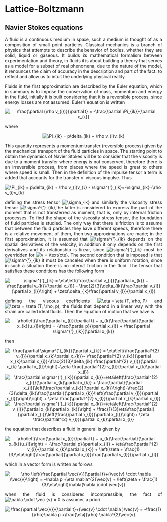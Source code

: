 # Lattice-Boltzmann




## Navier Stokes equations

<p align = "justify">
A fluid is a continuous medium in space, such a medium is thought of as a composition of small point particles. Classical mechanics is a branch of physics that attempts to describe the behavior of bodies, whether they are solid, liquid or gaseous. It builds its mathematical formalism between experimentation and theory, in fluids it is about building a theory that serves as a model for a subset of real phenomena, due to the nature of the model, it renounces the claim of accuracy in the description and part of the fact. to reflect and allow us to intuit the underlying physical reality.
</p>

<p align="justify">
Fluids in the first approximation are described by the Euler equation, which in summary is to impose the conservation of mass, momentum and energy in the fluid, initially it is built considering that it is a reversible process, since energy losses are not assumed, Euler's equation is written
</p>

<div align = "center">
<img src="https://latex.codecogs.com/gif.latex?\frac{\partial&space;(\rho&space;v_{i})}{\partial&space;t}&space;=&space;-\frac{\partial&space;\Pi_{ik}}{\partial&space;x_{k}}" title="\frac{\partial (\rho v_{i})}{\partial t} = -\frac{\partial \Pi_{ik}}{\partial x_{k}}" />
</div>

where 

<div align="center">
<img src="https://latex.codecogs.com/gif.latex?\Pi_{ik}&space;=&space;p\delta_{ik}&space;&plus;&space;\rho&space;v_{i}v_{k}" title="\Pi_{ik} = p\delta_{ik} + \rho v_{i}v_{k}" />
</div>

<p align="justify">
This quantity represents a momentum transfer (reversible process) given by the mechanical transport of the fluid particles in space. The starting point to obtain the dynamics of Navier Stokes will be to consider that the viscosity is due to a moment transfer where energy is not conserved, therefore there is an irreversible process, from places where the speed is great to others where speed is small. Then in the definition of the impulse tensor a term is added that accounts for the transfer of viscous impulse. Thus
</p>

<p lang="center">
<img src="https://latex.codecogs.com/gif.latex?\Pi_{ik}&space;=&space;p\delta_{ik}&space;&plus;&space;\rho&space;v_{i}v_{k}&space;-&space;\sigma^{'}_{ik}=-\sigma_{ik}&plus;\rho&space;v_{i}v_{k}" title="\Pi_{ik} = p\delta_{ik} + \rho v_{i}v_{k} - \sigma^{'}_{ik}=-\sigma_{ik}+\rho v_{i}v_{k}" />
</p>

<p align="justify">
defining the stress tensor <img src="https://latex.codecogs.com/gif.latex?\sigma_{ik}" title="\sigma_{ik}" /> and similarly the viscosity stress tensor <img src="https://latex.codecogs.com/gif.latex?\sigma^{'}_{ik}" title="\sigma^{'}_{ik}" />,the latter is considered to express the part of the moment that is not transferred as moment, that is, only by internal friction processes. To find the shape of the viscosity stress tensor, the foundation of fluid particles is studied. The only way that there is friction is to assume that between the fluid particles they have different speeds, therefore there is a relative movement of them, then two approximations are made; in the first approximation, it is assumed that <img src="https://latex.codecogs.com/gif.latex?\sigma^{'}_{ik}" title="\sigma^{'}_{ik}" /> depends on the spatial derivatives of the velocity, in addition it only depends on the first derivatives and its relationship is linear, since <img src="https://latex.codecogs.com/gif.latex?\sigma^{'}_{ik}" title="\sigma^{'}_{ik}" /> must be overridden for <img src="https://latex.codecogs.com/gif.latex?v&space;=&space;\text{cte}" title="v = \text{cte}" />. The second condition that is imposed is that  <img src="https://latex.codecogs.com/gif.latex?\sigma^{'}_{ik}" title="\sigma^{'}_{ik}" /> it must be canceled when there is uniform rotation, since in such a situation there is no internal friction in the fluid. The tensor that satisfies these conditions has the following form
</p>

<div align="center">
<img src="https://latex.codecogs.com/gif.latex?\sigma^{'}_{ik}&space;=&space;\eta\left(\frac{\partial&space;v_{i}}{\partial&space;x_{k}}&space;&plus;&space;\frac{\partial&space;v_{k}}{\partial&space;x_{i}}&space;-&space;\frac{2}{3}\delta_{ik}\frac{\partial&space;v_{l}}{\partial&space;x_{l}}\right)&space;&plus;&space;\zeta\delta_{ik}\frac{\partial&space;v_{l}}{\partial&space;x_{l}}" title="\sigma^{'}_{ik} = \eta\left(\frac{\partial v_{i}}{\partial x_{k}} + \frac{\partial v_{k}}{\partial x_{i}} - \frac{2}{3}\delta_{ik}\frac{\partial v_{l}}{\partial x_{l}}\right) + \zeta\delta_{ik}\frac{\partial v_{l}}{\partial x_{l}}" />
</div>

<p align="justify">
defining the viscous coefficients <img src="https://latex.codecogs.com/gif.latex?\eta&space;=&space;\eta&space;(T,&space;\rho,&space;P)" title="\eta = \eta (T, \rho, P)" /> and <img src="https://latex.codecogs.com/gif.latex?\zeta&space;=&space;\zeta&space;(T,&space;\rho,&space;p)" title="\zeta = \zeta (T, \rho, p)" />, the fluids that depend in a linear way with the strain are called ideal fluids. Then the equation of motion that we have is
</p>

<div align="center">
<img src="https://latex.codecogs.com/gif.latex?\rho\left(\frac{\partial&space;u_{i}}{\partial&space;t}&space;&plus;&space;u_{k}\frac{\partial}{\partial&space;x_{k}}u_{i}\right)&space;=&space;-\frac{\partial&space;p}{\partial&space;x_{i}}&space;&plus;&space;\frac{\partial&space;\sigma^{'}_{ik}}{\partial&space;x_{k}}" title="\rho\left(\frac{\partial u_{i}}{\partial t} + u_{k}\frac{\partial}{\partial x_{k}}u_{i}\right) = -\frac{\partial p}{\partial x_{i}} + \frac{\partial \sigma^{'}_{ik}}{\partial x_{k}}" />
</div>

then

<div align="center">
<img src="https://latex.codecogs.com/gif.latex?\frac{\partial&space;\sigma^{'}_{ik}}{\partial&space;x_{k}}&space;=&space;\eta\left(\frac{\partial^{2}&space;v_{i}}{\partial&space;x_{k}\partial&space;x_{k}}&plus;&space;\frac{\partial^{2}&space;v_{k}}{\partial&space;x_{k}\partial&space;x_{i}}-\frac{2}{3}\delta_{ik}&space;\frac{\partial^{2}&space;v_{l}}{\partial&space;x_{k}&space;\partial&space;x_{l}}\right)&plus;\zeta&space;\frac{\partial^{2}&space;v_{l}}{\partial&space;x_{k}\partial&space;x_{l}}" title="\frac{\partial \sigma^{'}_{ik}}{\partial x_{k}} = \eta\left(\frac{\partial^{2} v_{i}}{\partial x_{k}\partial x_{k}}+ \frac{\partial^{2} v_{k}}{\partial x_{k}\partial x_{i}}-\frac{2}{3}\delta_{ik} \frac{\partial^{2} v_{l}}{\partial x_{k} \partial x_{l}}\right)+\zeta \frac{\partial^{2} v_{l}}{\partial x_{k}\partial x_{l}}" />
</div>

<div align="center">
<img src="https://latex.codecogs.com/gif.latex?\frac{\partial&space;\sigma^{'}_{ik}}{\partial&space;x_{k}}=\eta\left(\frac{\partial^{2}&space;v_{i}}{\partial&space;x_{k}\partial&space;x_{k}}&space;&plus;&space;\frac{\partial}{\partial&space;x_{i}}\left(\frac{\partial&space;v_{k}}{\partial&space;x_{k}}\right)-\frac{2}{3}\delta_{ik}\frac{\partial}{\partial&space;x_{k}}\left(\frac{\partial&space;v_{l}}{\partial&space;x_{l}}\right)\right)&space;&plus;&space;\zeta&space;\frac{\partial^{2}&space;v_{l}}{\partial&space;x_{k}\partial&space;x_{l}}" title="\frac{\partial \sigma^{'}_{ik}}{\partial x_{k}}=\eta\left(\frac{\partial^{2} v_{i}}{\partial x_{k}\partial x_{k}} + \frac{\partial}{\partial x_{i}}\left(\frac{\partial v_{k}}{\partial x_{k}}\right)-\frac{2}{3}\delta_{ik}\frac{\partial}{\partial x_{k}}\left(\frac{\partial v_{l}}{\partial x_{l}}\right)\right) + \zeta \frac{\partial^{2} v_{l}}{\partial x_{k}\partial x_{l}}" />
</div>

<div align="center">
<img src="https://latex.codecogs.com/gif.latex?\frac{\partial&space;\sigma^{'}_{ik}}{\partial&space;x_{k}}=\eta\left(\frac{\partial^{2}&space;v_{i}}{\partial&space;x_{k}\partial&space;x_{k}}\right)&space;&plus;&space;\frac{1}{3}\eta\frac{\partial}{\partial&space;x_{i}}\left(\frac{\partial&space;v_{l}}{\partial&space;x_{l}}\right)&plus;&space;\zeta&space;\frac{\partial^{2}&space;v_{l}}{\partial&space;x_{k}\partial&space;x_{l}}" title="\frac{\partial \sigma^{'}_{ik}}{\partial x_{k}}=\eta\left(\frac{\partial^{2} v_{i}}{\partial x_{k}\partial x_{k}}\right) + \frac{1}{3}\eta\frac{\partial}{\partial x_{i}}\left(\frac{\partial v_{l}}{\partial x_{l}}\right)+ \zeta \frac{\partial^{2} v_{l}}{\partial x_{k}\partial x_{l}}" />
</div>

the equation that describes a fluid in general is given by

<div align="center">
<img src="https://latex.codecogs.com/gif.latex?\rho\left(\frac{\partial&space;u_{i}}{\partial&space;t}&space;&plus;&space;u_{k}\frac{\partial}{\partial&space;x_{k}}u_{i}\right)&space;=&space;-\frac{\partial&space;p}{\partial&space;x_{i}}&space;&plus;&space;\eta\frac{\partial^{2}&space;v_{i}}{\partial&space;x_{k}\partial&space;x_{k}}&space;&plus;&space;\left(\zeta&space;&plus;&space;\frac{1}{3}\eta\right)\frac{\partial}{\partial&space;x_{i}}\frac{\partial&space;v_{l}}{\partial&space;x_{l}}" title="\rho\left(\frac{\partial u_{i}}{\partial t} + u_{k}\frac{\partial}{\partial x_{k}}u_{i}\right) = -\frac{\partial p}{\partial x_{i}} + \eta\frac{\partial^{2} v_{i}}{\partial x_{k}\partial x_{k}} + \left(\zeta + \frac{1}{3}\eta\right)\frac{\partial}{\partial x_{i}}\frac{\partial v_{l}}{\partial x_{l}}" />
</div>

which in a vector form is written as follows

<div align="center">
<img src="https://latex.codecogs.com/gif.latex?\rho&space;\left(\frac{\partial&space;\vec{v}}{\partial&space;t}&plus;(\vec{v}&space;\cdot&space;\nabla&space;)\vec{v}\right)&space;=&space;-\nabla&space;p&space;&plus;\eta&space;\nabla^{2}\vec{v}&space;&plus;&space;\left(\zeta&space;&plus;&space;\frac{1}{3}\eta\right)\nabla(\nabla&space;\cdot&space;\vec{v})" title="\rho \left(\frac{\partial \vec{v}}{\partial t}+(\vec{v} \cdot \nabla )\vec{v}\right) = -\nabla p +\eta \nabla^{2}\vec{v} + \left(\zeta + \frac{1}{3}\eta\right)\nabla(\nabla \cdot \vec{v})" />
</div>

<p align="justify">
when the fluid is considered incompressible, the fact of <img src="https://latex.codecogs.com/gif.latex?\nabla&space;\cdot&space;\vec&space;{v}&space;=&space;0" title="\nabla \cdot \vec {v} = 0" /> is assumed a priori
</p>

<div align="center">
<img src="https://latex.codecogs.com/gif.latex?\frac{\partial&space;\vec{v}}{\partial&space;t}&plus;(\vec{v}&space;\cdot&space;\nabla&space;)\vec{v}&space;=&space;-\frac{1}{\rho}\nabla&space;p&space;&plus;\frac{\eta}{\rho}&space;\nabla^{2}\vec{v}" title="\frac{\partial \vec{v}}{\partial t}+(\vec{v} \cdot \nabla )\vec{v} = -\frac{1}{\rho}\nabla p +\frac{\eta}{\rho} \nabla^{2}\vec{v}" />
</div>
